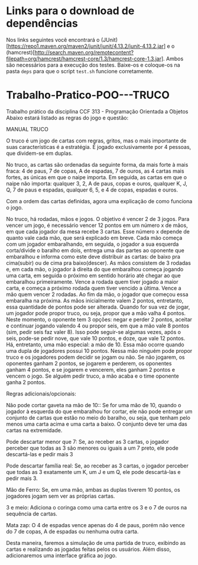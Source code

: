 # Links para o download de dependências

Nos links seguintes você encontrará o (JUnit)[https://repo1.maven.org/maven2/junit/junit/4.13.2/junit-4.13.2.jar] e o (hamcrest)[http://search.maven.org/remotecontent?filepath=org/hamcrest/hamcrest-core/1.3/hamcrest-core-1.3.jar].
Ambos são necessários para a execução dos testes. Baixe-os e coloque-os na pasta `deps` para que o script `test.sh` funcione corretamente.

# Trabalho-Pratico-POO---TRUCO

Trabalho prático da disciplina CCF 313 - Programação Orientada a Objetos
Abaixo estará listado as regras do jogo e questão:

MANUAL TRUCO

O truco é um jogo de cartas com regras, gritos, mas o mais importante de suas características é a estratégia. É jogado exclusivamente por 4 pessoas, que dividem-se em duplas.

No truco, as cartas são ordenadas da seguinte forma, da mais forte à mais fraca: 4 de paus, 7 de copas, A de espadas, 7 de ouros, as 4 cartas mais fortes, as únicas em que o naipe importa. Em seguida, as cartas em que o naipe não importa: qualquer 3, 2, A de paus, copas e ouros, qualquer K, J, Q, 7 de paus e espadas, qualquer 6, 5, e 4 de copas, espadas e ouros.

Com a ordem das cartas definidas, agora uma explicação de como funciona o jogo.

No truco, há rodadas, mãos e jogos. O objetivo é vencer 2 de 3 jogos. Para vencer um jogo, é necessário vencer 12 pontos em um número x de mãos, em que cada jogador da mesa recebe 3 cartas. Esse número x depende de quanto vale cada mão, que será explicado em breve. Cada mão começa com um jogador embaralhando, em seguida, o jogador a sua esquerda corta/divide o baralho em dois, entrega uma das partes ao oponente que embaralhou e informa como este deve distribuir as cartas: de baixo pra cima(subir) ou de cima pra baixo(descer). As mãos consistem de 3 rodadas e, em cada mão, o jogador à direita do que embaralhou começa jogando uma carta, em seguida o próximo em sentido horário até chegar ao que embaralhou primeiramente. Vence a rodada quem tiver jogado a maior carta, e começa a próximo rodada quem tiver vencido a última. Vence a mão quem vencer 2 rodadas. Ao fim da mão, o jogador que começou essa embaralha na próxima. As mãos inicialmente valem 2 pontos, entretanto, essa quantidade de pontos pode ser alterada. Quando for sua vez de jogar, um jogador pode propor truco, ou seja, propor que a mão valha 4 pontos. Neste momento, o oponente tem 3 opções: negar e perder 2 pontos, aceitar e continuar jogando valendo 4 ou propor seis, em que a mão vale 8 pontos (sim, pedir seis faz valer 8). Isso pode seguir-se algumas vezes, após o seis, pode-se pedir nove, que vale 10 pontos, e doze, que vale 12 pontos. Há, entretanto, uma mão especial: a mão de 10. Essa mão ocorre quando uma dupla de jogadores possui 10 pontos. Nessa mão ninguém pode propor truco e os jogadores podem decidir se jogam ou não. Se não jogarem, os oponentes ganham 2 pontos, se jogarem e perderem, os oponentes ganham 4 pontos, e se jogarem e vencerem, eles ganham 2 pontos e vencem o jogo. Se alguém pedir truco, a mão acaba e o time oponente ganha 2 pontos.

Regras adicionais/opcionais:

Não pode cortar gaveta na mão de 10:: Se for uma mão de 10, quando o jogador à esquerda do que embaralhou for cortar, ele não pode entregar um conjunto de cartas que estão no meio do baralho, ou seja, que tenham pelo menos uma carta acima e uma carta a baixo. O conjunto deve ter uma das cartas na extremidade.

Pode descartar menor que 7: Se, ao receber as 3 cartas, o jogador perceber que todas as 3 são menores ou iguais a um 7 preto, ele pode descartá-las e pedir mais 3

Pode descartar família real: Se, ao receber as 3 cartas, o jogador perceber que todas as 3 exatamente um K, um J e um Q, ele pode descartá-las e pedir mais 3.

Mão de Ferro: Se, em uma mão, ambas as duplas tiverem 10 pontos, os jogadores jogam sem ver as próprias cartas.

3 e meio: Adiciona o coringa como uma carta entre os 3 e o 7 de ouros na sequência de cartas.

Mata zap: O 4 de espadas vence apenas do 4 de paus, porém não vence do 7 de copas, A de espadas ou nenhuma outra carta.

Desta maneira, faremos a simulação de uma partida de truco, exibindo as cartas e realizando as jogadas feitas pelos os usuários. Além disso, adicionaremos uma interface gráfica ao jogo.
